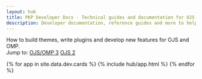```yaml
---
layout: hub
title: PKP Developer Docs - Technical guides and documentation for OJS and OMP
description: Developer documentation, reference guides and more to help you build themes, write plugins and develop new features for OJS and OMP
---
```


<div class="hero">
	<div class="hero__content">
		<div class="hero__text">How to build themes, write plugins and develop new features for OJS and OMP.</div>
			<div class="hero__links">
				<span class="hero__linksLabel">Jump to:</span>
				<a class="hero__link" href="#appdev">OJS/OMP 3</a>
				<a class="hero__link" href="#appojs2">OJS 2</a>
			</div>
	</div>
</div>


{% for app in site.data.dev.cards %}
{% include hub/app.html %}
{% endfor %}
